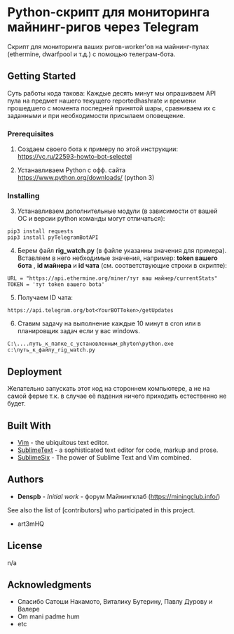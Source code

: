 # Python-скрипт для мониторинга майнинг-ригов через Telegram

Скрипт для мониторинга ваших ригов-worker'ов на майнинг-пулах (ethermine, dwarfpool и т.д.) с помощью телеграм-бота.

## Getting Started

Суть работы кода такова:
Каждые десять минут мы опрашиваем API пула на предмет нашего текущего reportedhashrate и времени прошедшего с момента последней принятой шары, сравниваем их с заданными и при необходимости присылаем оповещение.

### Prerequisites

1. Создаем своего бота к примеру по этой инструкции:
https://vc.ru/22593-howto-bot-selectel

2. Устанавливаем Python c офф. сайта https://www.python.org/downloads/  (python 3)


### Installing

3. Устанавливаем дополнительные модули (в зависимости от вашей ОС и версии python команды могут отличаться):

```
pip3 install requests
pip3 install pyTelegramBotAPI
```
4. Берем файл **rig_watch.py** (в файле указанны значения для примера). 
Вставляем в него небходимые значения, например: **token вашего бота** , **id майнера** и **id чата** (см. соответствующие строки в скрипте):
```
URL = "https://api.ethermine.org/miner/тут ваш майнер/currentStats"
TOKEN = 'тут token вашего bota'
```
5. Получаем ID чата:
```
https://api.telegram.org/bot<YourBOTToken>/getUpdates

```

6. Ставим задачу на выполнение каждые 10 минут в cron или в планировщик задач если у вас windows.

```
C:\....путь_к_папке_с_установленным_phyton\python.exe c:\путь_к_файлу_rig_watch.py

```
## Deployment

Желательно запускать этот код на стороннем компьютере, а не на самой ферме т.к. в случае её падения ничего приходить естественно не будет. 

## Built With

* [Vim](https://www.vim.org) - the ubiquitous text editor.
* [SublimeText](https://www.sublimetext.com) - a sophisticated text editor for code, markup and prose.
* [SublimeSix](http://www.sublimesix.com) - The power of Sublime Text and Vim combined.

## Authors

* **Denspb** - *Initial work* - форум Майнингклаб (https://miningclub.info/)

See also the list of [contributors] who participated in this project.

- art3mHQ 

## License

n/a

## Acknowledgments

* Спасибо Сатоши Накамото, Виталику Бутерину, Павлу Дурову и Валере
* Om mani padme hum
* etc
